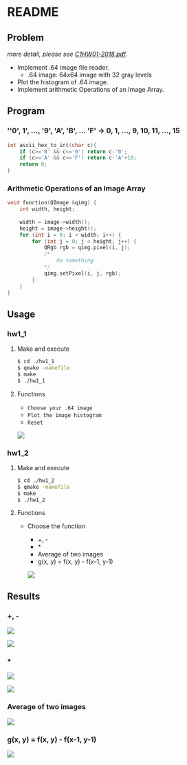 # README

## Problem

*more detail, please see [C1HW01-2018.pdf](./C1HW01-2018.pdf).*

* Implement .64 image file reader.
  * .64 image: 64x64 image with 32 gray levels
* Plot the histogram of .64 image.
* Implement arithmetic Operations of an Image Array.

## Program

### ''0', 1', ..., '9', 'A', 'B', ... 'F' -> 0, 1, ..., 9, 10, 11, ..., 15

```cpp
int ascii_hex_to_int(char c){
    if (c>='0' && c<='9') return c-'0';
    if (c>='A' && c<='F') return c-'A'+10;
    return 0;
}
```

### Arithmetic Operations of an Image Array
```cpp
void function(QImage &qimg) {
    int width, height;
    
    width = image->width();
    height = image->height();
    for (int i = 0; i < width; i++) {
        for (int j = 0; j < height; j++) {
            QRgb rgb = qimg.pixel(i, j);
            /*
                do something
            */
            qimg.setPixel(i, j, rgb);
        }
    }
}
```

## Usage

### hw1_1

1. Make and execute   

   ```sh
   $ cd ./hw1_1
   $ qmake -makefile
   $ make
   $ ./hw1_1
   ```

2. Functions

   * `Choose your .64 image`
   * `Plot the image histogram`
   * `Reset`

    ![](./imgs/11step3.png)

### hw1_2

1. Make and execute   

   ```sh
   $ cd ./hw1_2
   $ qmake -makefile
   $ make
   $ ./hw1_2
   ```

2. Functions

   * Choose the function
     * \+, -
     * \*
     * Average of two images
     * g(x, y) \= f(x, y) - f(x-1, y-1)

      ![](./imgs/f1constant1.png)

## Results

### \+, -

![](./imgs/f1constantp5.png )

![](./imgs/f1constantn5.png)

### \*

![](./imgs/f2constant0.5.png)

![](./imgs/f2constant2.png)

### Average of two images
![](./imgs/f3.png)

### g(x, y) \= f(x, y) - f(x-1, y-1)
![](./imgs/f4.png)
